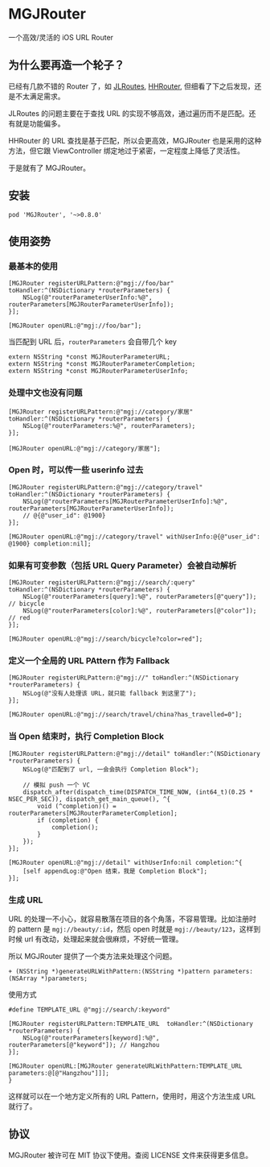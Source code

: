 # MGJRouter
一个高效/灵活的 iOS URL Router

## 为什么要再造一个轮子？
已经有几款不错的 Router 了，如 [JLRoutes](https://github.com/joeldev/JLRoutes), [HHRouter](https://github.com/Huohua/HHRouter), 但细看了下之后发现，还是不太满足需求。

JLRoutes 的问题主要在于查找 URL 的实现不够高效，通过遍历而不是匹配。还有就是功能偏多。

HHRouter 的 URL 查找是基于匹配，所以会更高效，MGJRouter 也是采用的这种方法，但它跟 ViewController 绑定地过于紧密，一定程度上降低了灵活性。

于是就有了 MGJRouter。

## 安装

```
pod 'MGJRouter', '~>0.8.0'
```

## 使用姿势

### 最基本的使用

```objc
[MGJRouter registerURLPattern:@"mgj://foo/bar" toHandler:^(NSDictionary *routerParameters) {
    NSLog(@"routerParameterUserInfo:%@", routerParameters[MGJRouterParameterUserInfo]);
}];

[MGJRouter openURL:@"mgj://foo/bar"];
```

当匹配到 URL 后，`routerParameters` 会自带几个 key

```objc
extern NSString *const MGJRouterParameterURL;
extern NSString *const MGJRouterParameterCompletion;
extern NSString *const MGJRouterParameterUserInfo;
```

### 处理中文也没有问题

```objc
[MGJRouter registerURLPattern:@"mgj://category/家居" toHandler:^(NSDictionary *routerParameters) {
    NSLog(@"routerParameters:%@", routerParameters);
}];

[MGJRouter openURL:@"mgj://category/家居"];
```

### Open 时，可以传一些 userinfo 过去

```objc
[MGJRouter registerURLPattern:@"mgj://category/travel" toHandler:^(NSDictionary *routerParameters) {
    NSLog(@"routerParameters[MGJRouterParameterUserInfo]:%@", routerParameters[MGJRouterParameterUserInfo]);
    // @{@"user_id": @1900}
}];

[MGJRouter openURL:@"mgj://category/travel" withUserInfo:@{@"user_id": @1900} completion:nil];
```

### 如果有可变参数（包括 URL Query Parameter）会被自动解析

```objc
[MGJRouter registerURLPattern:@"mgj://search/:query" toHandler:^(NSDictionary *routerParameters) {
    NSLog(@"routerParameters[query]:%@", routerParameters[@"query"]); // bicycle
    NSLog(@"routerParameters[color]:%@", routerParameters[@"color"]); // red
}];

[MGJRouter openURL:@"mgj://search/bicycle?color=red"];
```

### 定义一个全局的 URL PAttern 作为 Fallback

```objc
[MGJRouter registerURLPattern:@"mgj://" toHandler:^(NSDictionary *routerParameters) {
    NSLog(@"没有人处理该 URL，就只能 fallback 到这里了");
}];
    
[MGJRouter openURL:@"mgj://search/travel/china?has_travelled=0"];
```

### 当 Open 结束时，执行 Completion Block

```objc
[MGJRouter registerURLPattern:@"mgj://detail" toHandler:^(NSDictionary *routerParameters) {
    NSLog(@"匹配到了 url, 一会会执行 Completion Block");
    
    // 模拟 push 一个 VC
    dispatch_after(dispatch_time(DISPATCH_TIME_NOW, (int64_t)(0.25 * NSEC_PER_SEC)), dispatch_get_main_queue(), ^{
        void (^completion)() = routerParameters[MGJRouterParameterCompletion];
        if (completion) {
            completion();
        }
    });
}];

[MGJRouter openURL:@"mgj://detail" withUserInfo:nil completion:^{
    [self appendLog:@"Open 结束，我是 Completion Block"];
}];
```

### 生成 URL

URL 的处理一不小心，就容易散落在项目的各个角落，不容易管理。比如注册时的 pattern 是 `mgj://beauty/:id`，然后 open 时就是 `mgj://beauty/123`，这样到时候 url 有改动，处理起来就会很麻烦，不好统一管理。

所以 MGJRouter 提供了一个类方法来处理这个问题。

```objc
+ (NSString *)generateURLWithPattern:(NSString *)pattern parameters:(NSArray *)parameters;
```

使用方式

```objc
#define TEMPLATE_URL @"mgj://search/:keyword"
    
[MGJRouter registerURLPattern:TEMPLATE_URL  toHandler:^(NSDictionary *routerParameters) {
    NSLog(@"routerParameters[keyword]:%@", routerParameters[@"keyword"]); // Hangzhou
}];

[MGJRouter openURL:[MGJRouter generateURLWithPattern:TEMPLATE_URL parameters:@[@"Hangzhou"]]];
}
```

这样就可以在一个地方定义所有的 URL Pattern，使用时，用这个方法生成 URL 就行了。


## 协议

MGJRouter 被许可在 MIT 协议下使用。查阅 LICENSE 文件来获得更多信息。
